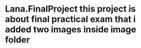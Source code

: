 # Lana.FinalProject this project is about final practical exam that i added two images inside image folder 
